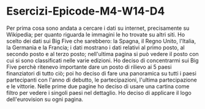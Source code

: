 # Esercizi-Epicode-M4-W14-D4
Per prima cosa sono andata a cercare i dati su internet, precisamente su Wikipedia; per quanto riguarda le immagini le ho trovate su altri siti.
Ho scelto dei dati sui Big Five che sarebbero: la Spagna, il Regno Unito, l'Italia, la Germania e la Francia;
i dati mostrano i dati relativi al primo posto, al secondo posto e al terzo posto;
nell'ultima pagina si può vedere il posto con cui si sono classificati nelle varie edizioni.
Ho deciso di concentrarmi sui Big Five perchè ritenevo importante dare un posto di rilievo ai 5 paesi finanziatori di tutto ciò;
poi ho deciso di fare una panoramica su tutti i paesi partecipanti con l'anno di debutto, le partecipazioni, l'ultima partecipazione e le vittorie.
Nelle prime due pagine ho deciso di usare una cartina come filtro per vedere i singoli paesi nel dettaglio.
Ho deciso di applicare il logo dell'eurovision su ogni pagina.
